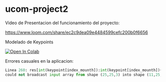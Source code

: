 # ucom-project2

Video de Presentacion del funcionamiento del proyecto: 

https://www.loom.com/share/ec2c9dea09e4484599cefc200b0f6656


Modelado de Keypoints

[![Open In Colab](https://colab.research.google.com/assets/colab-badge.svg)](https://colab.research.google.com/gist/edmenciab733/4bea58716ee3e9defa70f86be86b437c/project1.ipynb)

Errores casuales en la aplicacion:
```python
Linea 260: res[int(keypoint[index_mounth]):int(keypoint[index_mounth])+size_mouth, int(keypoint[index_mounth -1]):int(keypoint[index_mounth -1])+size_mouth ] = mouth
could not broadcast input array from shape (25,25,3) into shape (11,25,3)
```
